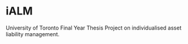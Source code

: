 # iALM

University of Toronto Final Year Thesis Project on individualised asset liability management.
